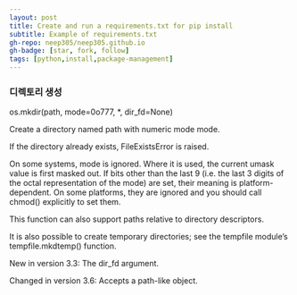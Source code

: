 ```yaml
---
layout: post
title: Create and run a requirements.txt for pip install
subtitle: Example of requirements.txt
gh-repo: neep305/neep305.github.io
gh-badge: [star, fork, follow]
tags: [python,install,package-management]
---
```


### 디렉토리 생성

os.mkdir(path, mode=0o777, *, dir_fd=None)

Create a directory named path with numeric mode mode.

If the directory already exists, FileExistsError is raised.

On some systems, mode is ignored. Where it is used, the current umask value is first masked out. If bits other than the last 9 (i.e. the last 3 digits of the octal representation of the mode) are set, their meaning is platform-dependent. On some platforms, they are ignored and you should call chmod() explicitly to set them.

This function can also support paths relative to directory descriptors.

It is also possible to create temporary directories; see the tempfile module’s tempfile.mkdtemp() function.

New in version 3.3: The dir_fd argument.

Changed in version 3.6: Accepts a path-like object.
